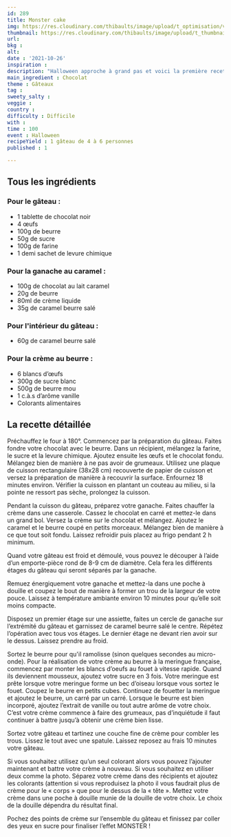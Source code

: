 ```yaml
---
id: 289
title: Monster cake
img: https://res.cloudinary.com/thibaults/image/upload/t_optimisation/v1635265142/Recipes/20211026_monster_cake.jpg
thumbnail: https://res.cloudinary.com/thibaults/image/upload/t_thumbnail_josie/v1635265142/Recipes/20211026_monster_cake.jpg
url: 
bkg : 
alt: 
date : '2021-10-26'
inspiration : 
description: "Halloween approche à grand pas et voici la première recette que je vous propose : des petits MONSTERS hyper gourmands au chocolat et au caramel."
main_ingredient : Chocolat
theme : Gâteaux
tag : 
sweety_salty : 
veggie : 
country : 
difficulty : Difficile
with : 
time : 100
event : Halloween
recipeYield : 1 gâteau de 4 à 6 personnes
published : 1

---
```


## Tous les ingrédients
### Pour le gâteau :
 - 1 tablette de chocolat noir
 - 4 œufs
 - 100g de beurre
 - 50g de sucre
 - 100g de farine
 - 1 demi sachet de levure chimique

### Pour la ganache au caramel :
 - 100g de chocolat au lait caramel
 - 20g de beurre
 - 80ml de crème liquide
 - 35g de caramel beurre salé

### Pour l'intérieur du gâteau : 
 - 60g de caramel beurre salé 

### Pour la crème au beurre :
 - 6 blancs d’œufs 
 - 300g de sucre blanc 
 - 500g de beurre mou 
 - 1 c.à.s d’arôme vanille 
 - Colorants alimentaires 

## La recette détaillée
Préchauffez le four à 180°. Commencez par la préparation du gâteau. Faites fondre votre chocolat avec le beurre. Dans un récipient, mélangez la farine, le sucre et la levure chimique. Ajoutez ensuite les œufs et le chocolat fondu. Mélangez bien de manière à ne pas avoir de grumeaux. Utilisez une plaque de cuisson rectangulaire (38x28 cm) recouverte de papier de cuisson et versez la préparation de manière à recouvrir la surface. Enfournez 18 minutes environ. Vérifier la cuisson en plantant un couteau au milieu, si la pointe ne ressort pas sèche, prolongez la cuisson.

Pendant la cuisson du gâteau, préparez votre ganache. Faites chauffer la crème dans une casserole. Cassez le chocolat en carré et mettez-le dans un grand bol. Versez la crème sur le chocolat et mélangez. Ajoutez le caramel et le beurre coupé en petits morceaux. Mélangez bien de manière à ce que tout soit fondu. Laissez refroidir puis placez au frigo pendant 2 h minimum.

Quand votre gâteau est froid et démoulé, vous pouvez le découper à l’aide d’un emporte-pièce rond de 8-9 cm de diamètre. Cela fera les différents étages du gâteau qui seront séparés par la ganache.

Remuez énergiquement votre ganache et mettez-la dans une poche à douille et coupez le bout de manière à former un trou de la largeur de votre pouce. Laissez à température ambiante environ 10 minutes pour qu’elle soit moins compacte. 

Disposez un premier étage sur une assiette, faites un cercle de ganache sur l’extrémité du gâteau et garnissez de caramel beurre salé le centre. Répétez l’opération avec tous vos étages. Le dernier étage ne devant rien avoir sur le dessus. Laissez prendre au froid. 

Sortez le beurre pour qu'il ramolisse (sinon quelques secondes au micro-onde). Pour la réalisation de votre crème au beurre à la meringue française, commencez par monter les blancs d’oeufs au fouet à vitesse rapide. Quand ils deviennent mousseux, ajoutez votre sucre en 3 fois. Votre meringue est prête lorsque votre meringue forme un bec d’oiseau lorsque vous sortez le fouet. Coupez le beurre en petits cubes. Continuez de fouetter la meringue et ajoutez le beurre, un carré par un carré. Lorsque le beurre est bien incorporé, ajoutez l’extrait de vanille ou tout autre arôme de votre choix. C’est votre crème commence à faire des grumeaux, pas d’inquiétude il faut continuer à battre jusqu’à obtenir une crème bien lisse. 

Sortez votre gâteau et tartinez une couche fine de crème pour combler les trous. Lissez le tout avec une spatule. Laissez reposez au frais 10 minutes votre gâteau. 

Si vous souhaitez utilisez qu’un seul colorant alors vous pouvez l’ajouter maintenant et battre votre crème à nouveau. Si vous souhaitez en utiliser deux comme la photo. Séparez votre crème dans des récipients et ajoutez les colorants (attention si vous reproduisez la photo il vous faudrait plus de crème pour le « corps » que pour le dessus de la « tête ». Mettez votre crème dans une poche à douille munie de la douille de votre choix. Le choix de la douille dépendra du résultat final. 

Pochez des points de crème sur l’ensemble du gâteau et finissez par coller des yeux en sucre pour finaliser l’effet MONSTER !